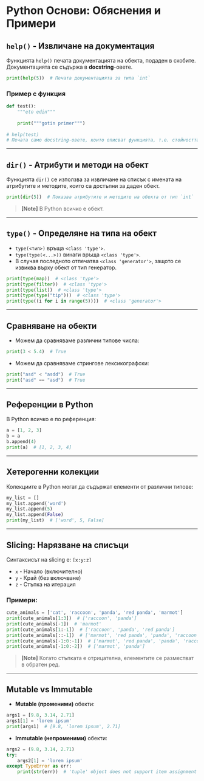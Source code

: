 # Python Основи: Обяснения и Примери
## `help()` - Извличане на документация
Функцията `help()` печата документацията на обекта, подаден в скобите. Документацията се съдържа в **docstring**-овете.
```python
print(help(5))  # Печата документацията за типа `int`
```
### Пример с функция
```python
def test():
    """eto edin"""
    
    print("""gotin primer""")
    
# help(test)
# Печата само docstring-овете, които описват функцията, т.е. стойността "eto edin".
```
---
## `dir()` - Атрибути и методи на обект
Функцията `dir()` се използва за извличане на списък с имената на атрибутите и методите, които са достъпни за даден обект.
```python
print(dir(5))  # Показва атрибутите и методите на обекта от тип `int`
```
> **[Note]** В Python всичко е обект.
---
## `type()` - Определяне на типа на обект
- `type(<тип>)` връща `<class 'type'>`.
- `type(type(<...>))` винаги връща `<class 'type'>`.
- В случая последното отпечатва `<class 'generator'>`, защото се извиква върху обект от тип генератор.
```python
print(type(map))  # <class 'type'>
print(type(filter))  # <class 'type'>
print(type(list))  # <class 'type'>
print(type(type("tip")))  # <class 'type'>
print(type((i for i in range(5))))  # <class 'generator'>
```
---
## Сравняване на обекти
- Можем да сравняваме различни типове числа:
```python
print(3 < 5.4)  # True
```
- Можем да сравняваме стрингове лексикографски:
```python
print("asd" < "asdd")  # True
print("asd" == "asd")  # True
```
---
## Референции в Python
В Python всичко е по референция:
```python
a = [1, 2, 3]
b = a
b.append(4)
print(a)  # [1, 2, 3, 4]
```
---
## Хетерогенни колекции
Колекциите в Python могат да съдържат елементи от различни типове:
```python
my_list = []
my_list.append('word')
my_list.append(5)
my_list.append(False)
print(my_list)  # ['word', 5, False]
```
---
## Slicing: Нарязване на списъци
Синтаксисът на slicing е: `[x:y:z]` 
- `x` - Начало (включително)
- `y` - Край (без включване)
- `z` - Стъпка на итерация
### Примери:
```python
cute_animals = ['cat', 'raccoon', 'panda', 'red panda', 'marmot']
print(cute_animals[1:3])  # ['raccoon', 'panda']
print(cute_animals[-1])  # 'marmot'
print(cute_animals[1:-1])  # ['raccoon', 'panda', 'red panda']
print(cute_animals[::-1])  # ['marmot', 'red panda', 'panda', 'raccoon', 'cat']
print(cute_animals[-1:0:-1])  # ['marmot', 'red panda', 'panda', 'raccoon']
print(cute_animals[-1:0:-2])  # ['marmot', 'panda']
```
> **[Note]** Когато стъпката е отрицателна, елементите се разместват в обратен ред.
---
## Mutable vs Immutable
- **Mutable (променими)** обекти:
```python
args1 = [9.8, 3.14, 2.71]
args1[1] = 'lorem ipsum'
print(args1)  # [9.8, 'lorem ipsum', 2.71]
```
- **Immutable (непроменими)** обекти:
```python
args2 = (9.8, 3.14, 2.71)
try:
    args2[1] = 'lorem ipsum'
except TypeError as err:
    print(str(err))  # 'tuple' object does not support item assignment
```
